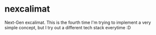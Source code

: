 # nexcalimat
Next-Gen excalimat. This is the fourth time I'm trying to implement a very simple concept, but I try out a different tech stack everytime :D
